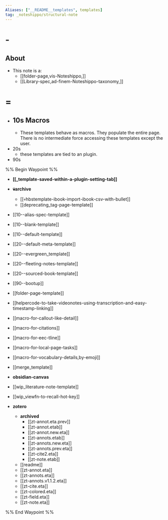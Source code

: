 ```yaml
---
Aliases: ["__README__templates", templates]
tag: _noteshippo/structural-note
---
```


# -

## About
* This note is a:
  *  [[folder-page,vis-Noteshippo,]] 
  * [[Library-spec,ad-finem-Noteshippo-taxonomy,]]

# = 

* ## 10s Macros
  * These templates behave as macros. They populate the entire page. There is no intermediate force accessing these templates except the user.
* 20s
  * these templates are tied to an plugin. 
* 90s 

%% Begin Waypoint %%
- **[[_template-saved-within-a-plugin-setting-tab]]**
- **💀archive**
	- [[💀hbstemplate-ibook-import-ibook-csv-with-bullet]]
	- [[deprecating_tag-page-template]]
- [[10--alias-spec-template]]
- [[10--blank-template]]
- [[10--default-template]]
- [[20--default-meta-template]]
- [[20--evergreen_template]]
- [[20--fleeting-notes-template]]
- [[20--sourced-book-template]]
- [[90--bootup]]
- [[folder-page-template]]
- [[helpercode-to-take-videonotes-using-transcription-and-easy-timestamp-linking]]
- [[macro-for-callout-like-detail]]
- [[macro-for-citations]]
- [[macro-for-eec-tline]]
- [[macro-for-local-page-tasks]]
- [[macro-for-vocabulary-details,by-emoji]]
- [[merge_template]]
- **obsidian-canvas**

- [[wip_literature-note-template]]
- [[wip_viewfn-to-recall-hot-key]]
- **zotero**
	- **archived**
		- [[zt-annot.eta.prev]]
		- [[zt-annot.etab]]
		- [[zt-annot.new.eta]]
		- [[zt-annots.etab]]
		- [[zt-annots.new.eta]]
		- [[zt-annots.prev.eta]]
		- [[zt-cite2.eta]]
		- [[zt-note.etab]]
	- [[readme]]
	- [[zt-annot.eta]]
	- [[zt-annots.eta]]
	- [[zt-annots.v1.1.2.eta]]
	- [[zt-cite.eta]]
	- [[zt-colored.eta]]
	- [[zt-field.eta]]
	- [[zt-note.eta]]

%% End Waypoint %%